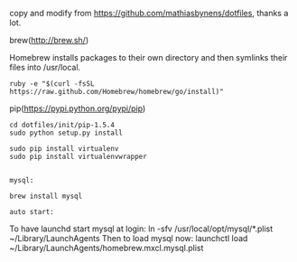 copy and modify from https://github.com/mathiasbynens/dotfiles, thanks a lot.

brew(http://brew.sh/)

Homebrew installs packages to their own directory and then symlinks their files into /usr/local.

```
ruby -e "$(curl -fsSL https://raw.github.com/Homebrew/homebrew/go/install)"
```


pip(https://pypi.python.org/pypi/pip)
```
cd dotfiles/init/pip-1.5.4
sudo python setup.py install

sudo pip install virtualenv
sudo pip install virtualenvwrapper


mysql:

brew install mysql

auto start:
```
To have launchd start mysql at login:
    ln -sfv /usr/local/opt/mysql/*.plist ~/Library/LaunchAgents
Then to load mysql now:
    launchctl load ~/Library/LaunchAgents/homebrew.mxcl.mysql.plist
```
